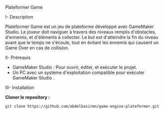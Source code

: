 Plateformer Game

I- Description

Plateformer Game est un jeu de plateforme développé avec GameMaker Studio. Le joueur doit naviguer à travers des niveaux remplis d'obstacles, d'ennemis, et d'éléments à collecter. 
Le but est d'atteindre la fin du niveau avant que le temps ne s'écoule, tout en évitant les ennemis qui causent un Game Over en cas de collision.

II- Prérequis

- GameMaker Studio : Pour ouvrir, éditer, et exécuter le projet.
- Un PC avec un système d'exploitation compatible pour exécuter GameMaker Studio .

III- Installation

 **Cloner le repository :**
   ```bash
   git clone https://github.com/abdelbasirmn/game-engine-plateformer.git
